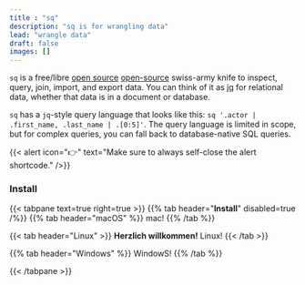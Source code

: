 ```yaml
---
title : "sq"
description: "sq is for wrangling data"
lead: "wrangle data"
draft: false
images: []
---
```


`sq` is a free/libre [open source](https://github.com/neilotoole/sq) <a href="">open-source</a> swiss-army knife
to inspect, query, join, import, and export data. You can think of it as [jq](https://stedolan.github.io/jq/) for
relational data, whether that data is in a document or database.

`sq` has a `jq`-style query language that looks like this: `sq '.actor | .first_name, .last_name | .[0:5]'`.
The query language is limited in scope, but for complex queries, you can fall back to database-native
SQL queries.

{{< alert icon="👉" text="Make sure to always self-close the alert shortcode." />}}


### Install

{{< tabpane text=true right=true >}}
{{% tab header="**Install**" disabled=true /%}}
{{% tab header="macOS"  %}}
mac!
{{% /tab %}}

{{< tab header="Linux"  >}}
<b>Herzlich willkommen!</b>
Linux!
{{< /tab >}}

{{% tab header="Windows"  %}}
WindowS!
{{% /tab %}}

{{< /tabpane >}}
